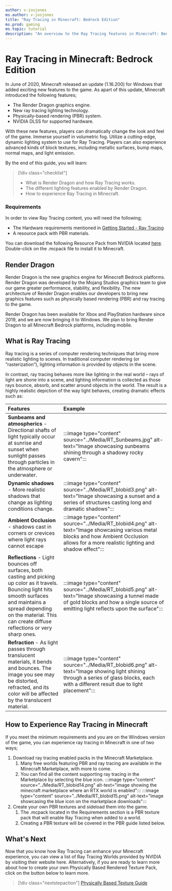 ```yaml
---
author: v-josjones
ms.author: v-josjones
title: "Ray Tracing in Minecraft: Bedrock Edition"
ms.prod: gaming
ms.topic: tutorial
description: "An overview to the Ray Tracing features in Minecraft: Bedrock Edition"
---
```


# Ray Tracing in Minecraft: Bedrock Edition

In June of 2020, Minecraft released an update (1.16.200) for Windows that added exciting new features to the game. As apart of this update, Minecraft introduced the following features;

- The Render Dragon graphics engine.
- New ray tracing lighting technology.
- Physically-based rendering (PBR) system.
- NVIDIA DLSS for supported hardware.

With these new features, players can dramatically change the look and feel of the game. Immerse yourself in volumetric fog. Utilize a cutting-edge, dynamic lighting system to use for Ray Tracing. Players can also experience advanced kinds of block textures, including metallic surfaces, bump maps, normal maps, and light emission.

By the end of this guide, you will learn:

> [!div class="checklist"]
>
> - What is Render Dragon and how Ray Tracing works.
> - The different lighting features enabled by Render Dragon.
> - How to experience Ray Tracing in Minecraft.

### Requirements

In order to view Ray Tracing content, you will need the following;

- The Hardware requirements mentioned in [Getting Started - Ray Tracing](../RTX_GettingStarted.md)
- A resource pack with PBR materials.

You can download the following Resource Pack from NVIDIA located [here](https://images.nvidia.com/content/minecraft-with-rtx-beta-resource-packs/nvidia-pbr-example-texturesets-pixelart-feb-2-2021-final.mcpack). Double-click on the .mcpack file to install it to Minecraft.

## Render Dragon

Render Dragon is the new graphics engine for Minecraft Bedrock platforms. Render Dragon was developed by the Mojang Studios graphics team to give our game greater performance, stability, and flexibility. The new architecture of Render Dragon enables our developers to bring new graphics features such as physically based rendering (PBR) and ray tracing to the game.

Render Dragon has been available for Xbox and PlayStation hardware since 2019, and we are now bringing it to Windows. We plan to bring Render Dragon to all Minecraft Bedrock platforms, including mobile.

## What is Ray Tracing

Ray tracing is a series of computer rendering techniques that bring more realistic lighting to scenes. In traditional computer rendering (or “rasterization”), lighting information is provided by objects in the scene.

In contrast, ray tracing behaves more like lighting in the real world – rays of light are shone into a scene, and lighting information is collected as those rays bounce, absorb, and scatter around objects in the world. The result is a highly realistic depiction of the way light behaves, creating dramatic effects such as:

|Features  |Example  |
|:---------|:---------|
|**Sunbeams and atmospherics**  - Directional shafts of light typically occur at sunrise and sunset when sunlight passes through particles in the atmosphere or underwater.|:::image type="content" source="../Media/RT_Sunbeams.jpg" alt-text="Image showcasing sunbeams shining through a shadowy rocky cavern":::         |
|**Dynamic shadows** - More realistic shadows that change as lighting conditions change.   |:::image type="content" source="../Media/RT_blobid3.png" alt-text="Image showcasing a sunset and a series of structures casting long and dramatic shadows":::         |
|**Ambient Occlusion** - shadows cast in corners or crevices where light rays cannot escape |:::image type="content" source="../Media/RT_blobid4.png" alt-text="Image showcasing various metal blocks and how Ambient Occlusion allows for a more realistic lighting and shadow effect":::         |
|**Reflections**  - Light bounces off surfaces, both casting and picking up color as it travels. Bouncing light hits smooth surfaces and maintains a spread depending on the material. This can create diffuse reflections or very sharp ones.           |:::image type="content" source="../Media/RT_blobid5.png" alt-text="Image showcasing a tunnel made of gold blocks and how a single source of emitting light reflects upon the surface":::         |
|**Refraction**  - As light passes through translucent materials, it bends and bounces. The image you see may be distorted, refracted, and its color will be affected by the translucent material.  |:::image type="content" source="../Media/RT_blobid6.png" alt-text="Image showing light shining through a series of glass blocks, each with a different result due to light placement":::         |

## How to Experience Ray Tracing in Minecraft

If you meet the minimum requirements and you are on the Windows version of the game, you can experience ray tracing in Minecraft in one of two ways;

1. Download ray tracing enabled packs in the Minecraft Marketplace.
   1. Many free worlds featuring PBR and ray tracing are available in the Minecraft Marketplace, with more to come.
   1. You can find all the content supporting ray tracing in the Marketplace by selecting the blue icon.
   :::image type="content" source="../Media/RT_blobid14.png" alt-text="image showing the minecraft marketplace where an RTX world is enabled":::
   :::image type="content" source="../Media/RT_blobid15.png" alt-text="Image showcasing the blue icon on the marketplace downloads":::
1. Create your own PBR textures and sideload them into the game.
   1. The .mcpack located in the Requirements section is a PBR texture pack that will enable Ray Tracing when added to a world.
   1. Creating a PBR texture will be covered in the PBR guide listed below.

## What's Next

Now that you know how Ray Tracing can enhance your Minecraft experience, you can view a list of Ray Tracing Worlds provided by NVIDIA by visiting their website here. Alternatively, if you are ready to learn more about how to create your own Physically Based Rendered Texture Pack, click on the button below to learn more.

> [!div class="nextstepaction"]
> [Physically Based Texture Guide](RTX_PBRTexturingGuide.md)
